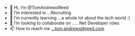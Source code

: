 - 👋 Hi, I’m @TomAndrewsReed
- 👀 I’m interested in ...Recruiting
- 🌱 I’m currently learning ...a whole lot about the tech world :)
- 💞️ I’m looking to collaborate on .... .Net Developer roles
- 📫 How to reach me ...tom.andrews@reed.com

<!---
TomAndrewsReed/TomAndrewsReed is a ✨ special ✨ repository because its `README.md` (this file) appears on your GitHub profile.
You can click the Preview link to take a look at your changes.
--->
